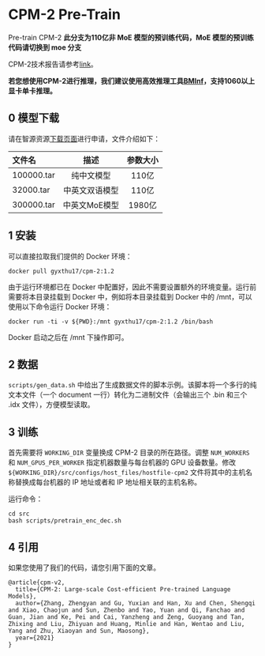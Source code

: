 # CPM-2 Pre-Train

Pre-train CPM-2 
**此分支为110亿非 MoE 模型的预训练代码，MoE 模型的预训练代码请切换到 moe 分支**

CPM-2技术报告请参考[link](https://arxiv.org/abs/2106.10715)。

**若您想使用CPM-2进行推理，我们建议使用高效推理工具[BMInf](https://github.com/OpenBMB/BMInf)，支持1060以上显卡单卡推理。**

## 0 模型下载

请在智源资源[下载页面](https://model.baai.ac.cn/model-detail/100017)进行申请，文件介绍如下：

| 文件名 | 描述 | 参数大小 |
| :-----| :----: | :----: |
| 100000.tar | 纯中文模型 | 110亿 |
| 32000.tar | 中英文双语模型 | 110亿 |
| 300000.tar | 中英文MoE模型 | 1980亿 |

## 1 安装
可以直接拉取我们提供的 Docker 环境：

```[bash]
docker pull gyxthu17/cpm-2:1.2
```

由于运行环境都已在 Docker 中配置好，因此不需要设置额外的环境变量。运行前需要将本目录挂载到 Docker 中，例如将本目录挂载到 Docker 中的 /mnt，可以使用以下命令运行 Docker 环境：
```[bash]
docker run -ti -v ${PWD}:/mnt gyxthu17/cpm-2:1.2 /bin/bash
```
Docker 启动之后在 /mnt 下操作即可。

## 2 数据
`scripts/gen_data.sh` 中给出了生成数据文件的脚本示例。该脚本将一个多行的纯文本文件（一个 document 一行）转化为二进制文件（会输出三个 .bin 和三个 .idx 文件），方便模型读取。

## 3 训练
首先需要将 `WORKING_DIR` 变量换成 CPM-2 目录的所在路径。调整 `NUM_WORKERS` 和 `NUM_GPUS_PER_WORKER` 指定机器数量与每台机器的 GPU 设备数量。修改 `${WORKING_DIR}/src/configs/host_files/hostfile-cpm2` 文件将其中的主机名称替换成每台机器的 IP 地址或者和 IP 地址相关联的主机名称。

运行命令：
```[bash]
cd src
bash scripts/pretrain_enc_dec.sh
```

## 4 引用
如果您使用了我们的代码，请您引用下面的文章。
```
@article{cpm-v2,
  title={CPM-2: Large-scale Cost-efficient Pre-trained Language Models},
  author={Zhang, Zhengyan and Gu, Yuxian and Han, Xu and Chen, Shengqi and Xiao, Chaojun and Sun, Zhenbo and Yao, Yuan and Qi, Fanchao and Guan, Jian and Ke, Pei and Cai, Yanzheng and Zeng, Guoyang and Tan, Zhixing and Liu, Zhiyuan and Huang, Minlie and Han, Wentao and Liu, Yang and Zhu, Xiaoyan and Sun, Maosong},
  year={2021}
}
```
